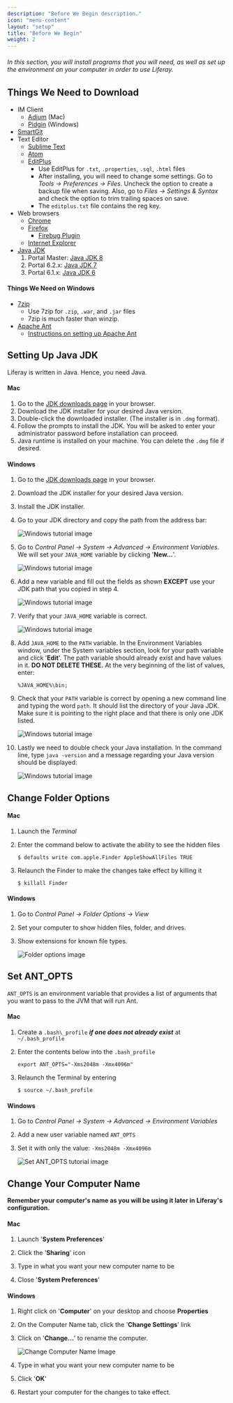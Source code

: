```yaml
---
description: "Before We Begin description."
icon: "menu-content"
layout: "setup"
title: "Before We Begin"
weight: 2
---
```


###### In this section, you will install programs that you will need, as well as set up the environment on your computer in order to use Liferay.

<article id="downloads">

## Things We Need to Download

- IM Client
	- [Adium](//adium.im/) (Mac)
	- [Pidgin](//pidgin.im/) (Windows)
- [SmartGit](//www.syntevo.com/smartgit/index.html)
- Text Editor
	- [Sublime Text](//www.sublimetext.com/)
	- [Atom](//atom.io/)
	- [EditPlus](//www.editplus.com/)
		- Use EditPlus for `.txt`, `.properties`, `.sql`, `.html` files
		- After installing, you will need to change some settings. Go to _Tools &rarr; Preferences &rarr; Files_. Uncheck the option to create a backup file  when saving. Also, go to _Files &rarr; Settings & Syntax_ and check the option to trim trailing spaces on save.
		- The `editplus.txt` file contains the reg key.
- Web browsers
	- [Chrome](//www.google.com/chrome)
	- [Firefox](//www.mozilla.org/en-US/firefox/new/)
		- [Firebug Plugin](//getfirebug.com/)
	- [Internet Explorer](//support.microsoft.com/en-us/help/17621/internet-explorer-downloads)
- [Java JDK](//www.oracle.com/technetwork/java/javase/downloads/index.html)
	1. Portal Master: [Java JDK 8](//www.oracle.com/technetwork/java/javase/downloads/jdk8-downloads-2133151.html#jdk-8u101-oth-JPR)
	2. Portal 6.2.x: [Java JDK 7](//www.oracle.com/technetwork/java/javase/downloads/jdk7-downloads-1880260.html#jdk-7u79-oth-JPR)
	3. Portal 6.1.x: [Java JDK 6](//www.oracle.com/technetwork/java/javasebusiness/downloads/java-archive-downloads-javase6-419409.html#jdk-6u45-oth-JPR)

#### Things We Need on Windows

[//]: # (EDITS -- need to add in the 'Instructions on Setting up Apache Ant' since it will be on this site rather than in.liferay.com. For now it links to the home page  -Ben)

- [7zip](//sourceforge.net/projects/sevenzip/)
	- Use 7zip for `.zip`, `.war`, and `.jar` files
	- 7zip is much faster than winzip.
- [Apache Ant](//ant.apache.org/)
	- [Instructions on setting up Apache Ant](/)

</article>

<article id="settingUpJDK">

## Setting Up Java JDK

Liferay is written in Java. Hence, you need Java.

#### Mac

1. Go to the [JDK downloads page](//www.oracle.com/technetwork/java/javase/downloads/index.html) in your browser.
2. Download the JDK installer for your desired Java version.
3. Double-click the downloaded installer.  (The installer is in `.dmg` format).
4. Follow the prompts to install the JDK. You will be asked to enter your administrator password before installation can proceed.
5. Java runtime is installed on your machine.  You can delete the `.dmg` file if desired.

#### Windows

1. Go to the [JDK downloads page](//www.oracle.com/technetwork/java/javase/downloads/index.html) in your browser.
2. Download the JDK installer for your desired Java version.
3. Install the JDK installer.
4. Go to your JDK directory and copy the path from the address bar:

	![Windows tutorial image](/images/setup-JDK-01.jpg)

5. Go to _Control Panel &rarr; System &rarr; Advanced &rarr; Environment Variables_. We will set your `JAVA_HOME` variable by clicking '**New...**'.

	![Windows tutorial image](/images/setup-JDK-02.jpg)

6. Add a new variable and fill out the fields as shown **EXCEPT** use your JDK path that you copied in step 4.

	![Windows tutorial image](/images/setup-JDK-03.jpg)

7. Verify that your `JAVA_HOME` variable is correct.

	![Windows tutorial image](/images/setup-JDK-04.jpg)

8. Add `JAVA_HOME` to the `PATH` variable. In the Environment Variables window, under the System variables section, look for your path variable and click '**Edit**'. The path variable should already exist and have values in it. **DO NOT DELETE THESE.** At the very beginning of the list of values, enter:

	```
	%JAVA_HOME%\bin;
	```

9. Check that your `PATH` variable is correct by opening a new command line and typing the word `path`. It should list the directory of your Java JDK. Make sure it is pointing to the right place and that there is only one JDK listed.

	![Windows tutorial image](/images/setup-JDK-05.jpg)

10. Lastly we need to double check your Java installation. In the command line, type `java -version` and a message regarding your Java version should be displayed:

	![Windows tutorial image](/images/setup-JDK-06.jpg)

</article>

<article id="changeFolderOptions">

## Change Folder Options

#### Mac

1. Launch the _Terminal_

2. Enter the command below to activate the ability to see the hidden files

	```
	$ defaults write com.apple.Finder AppleShowAllFiles TRUE
	```

3. Relaunch the Finder to make the changes take effect by killing it

	```
	$ killall Finder
	```

#### Windows

1. Go to _Control Panel &rarr; Folder Options &rarr; View_

2. Set your computer to show hidden files, folder, and drives.

3. Show extensions for known file types.

	![Folder options image](/images/change-folder-options.jpg)

</article>

<article id="setAntOpts">

## Set ANT_OPTS

`ANT_OPTS` is an environment variable that provides a list of arguments that you want to pass to the JVM that will run Ant.

#### Mac

1. Create a `.bash\_profile` _**if one does not already exist**_ at `~/.bash_profile`

2. Enter the contents below into the `.bash_profile`

	```
	export ANT_OPTS="-Xms2048m -Xmx4096m"
	```

3. Relaunch the Terminal by entering

	```
	$ source ~/.bash_profile
	```

#### Windows

1. Go to _Control Panel &rarr; System &rarr; Advanced &rarr; Environment Variables_

2. Add a new user variable named `ANT_OPTS`

3. Set it with only the value: `-Xms2048m -Xmx4096m`

	![Set ANT_OPTS tutorial image](//in.liferay.com/documents/114255/0d3cf0c8-4d12-4b3d-b7d1-09481d535773)

</article>

<article id="changeComputerName">

## Change Your Computer Name

**Remember your computer's name as you will be using it later in Liferay's configuration.**

#### Mac

1. Launch '**System Preferences**'

2. Click the '**Sharing**' icon

3. Type in what you want your new computer name to be

4. Close '**System Preferences**'

#### Windows

1. Right click on '**Computer**' on your desktop and choose **Properties**

2. On the Computer Name tab, click the '**Change Settings**' link

3. Click on '**Change...**' to rename the computer.

	![Change Computer Name Image](//in.liferay.com/documents/114255/034054a8-9587-4098-8a56-f6028659a582)

4. Type in what you want your new computer name to be

5. Click '**OK**'

6. Restart your computer for the changes to take effect.

</article>
